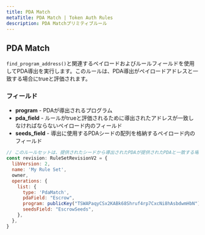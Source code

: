 ```yaml
---
title: PDA Match
metaTitle: PDA Match | Token Auth Rules
description: PDA Matchプリミティブルール
---
```


## PDA Match
`find_program_address()`と関連するペイロードおよびルールフィールドを使用してPDA導出を実行します。このルールは、PDA導出がペイロードアドレスと一致する場合にtrueと評価されます。

### フィールド
* **program** - PDAが導出されるプログラム
* **pda_field** - ルールがtrueと評価されるために導出されたアドレスが一致しなければならないペイロード内のフィールド
* **seeds_field** - 導出に使用するPDAシードの配列を格納するペイロード内のフィールド

```js
// このルールセットは、提供されたシードから導出されたPDAが提供されたPDAと一致する場合のみtrueと評価されます。
const revision: RuleSetRevisionV2 = {
  libVersion: 2,
  name: 'My Rule Set',
  owner,
  operations: {
    list: {
      type: 'PdaMatch',
      pdaField: "Escrow",
      program: publicKey("TSWAPaqyCSx2KABk68Shruf4rp7CxcNi8hAsbdwmHbN"),
      seedsField: "EscrowSeeds",
    },
  },
}
```